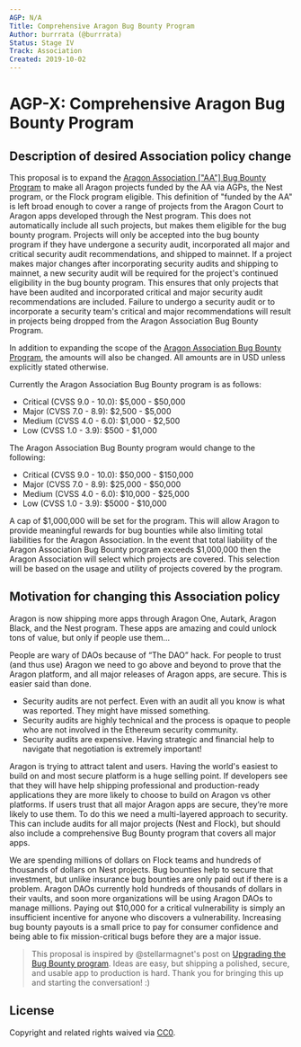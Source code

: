 ```yaml
---
AGP: N/A
Title: Comprehensive Aragon Bug Bounty Program
Author: burrrata (@burrrata)
Status: Stage IV
Track: Association
Created: 2019-10-02
---
```


# AGP-X: Comprehensive Aragon Bug Bounty Program

## Description of desired Association policy change

This proposal is to expand the [Aragon Association ["AA"] Bug Bounty Program](https://wiki.aragon.org/association/security/bug_bounty/) to make all Aragon projects funded by the AA via AGPs, the Nest program, or the Flock program eligible. This definition of "funded by the AA" is left broad enough to cover a range of projects from the Aragon Court to Aragon apps developed through the Nest program. This does not automatically include all such projects, but makes them eligible for the bug bounty program. Projects will only be accepted into the bug bounty program if they have undergone a security audit, incorporated all major and critical security audit recommendations, and shipped to mainnet. If a project makes major changes after incorporating security audits and shipping to mainnet, a new security audit will be required for the project's continued eligibility in the bug bounty program. This ensures that only projects that have been audited and incorporated critical and major security audit recommendations are included. Failure to undergo a security audit or to incorporate a security team's critical and major recommendations will result in projects being dropped from the Aragon Association Bug Bounty Program.

In addition to expanding the scope of the [Aragon Association Bug Bounty Program](https://wiki.aragon.org/association/security/bug_bounty/), the amounts will also be changed. All amounts are in USD unless explicitly stated otherwise.

Currently the Aragon Association Bug Bounty program is as follows:
- Critical (CVSS 9.0 - 10.0): $5,000 - $50,000
- Major (CVSS 7.0 - 8.9): $2,500 - $5,000
- Medium (CVSS 4.0 - 6.0): $1,000 - $2,500
- Low (CVSS 1.0 - 3.9): $500 - $1,000

The Aragon Association Bug Bounty program would change to the following:
- Critical (CVSS 9.0 - 10.0): $50,000 - $150,000
- Major (CVSS 7.0 - 8.9): $25,000 - $50,000
- Medium (CVSS 4.0 - 6.0): $10,000 - $25,000
- Low (CVSS 1.0 - 3.9): $5000 - $10,000

A cap of $1,000,000 will be set for the program. This will allow Aragon to provide meaningful rewards for bug bounties while also limiting total liabilities for the Aragon Association. In the event that total liability of the Aragon Association Bug Bounty program exceeds $1,000,000 then the Aragon Association will select which projects are covered. This selection will be based on the usage and utility of projects covered by the program.

## Motivation for changing this Association policy
Aragon is now shipping more apps through Aragon One, Autark, Aragon Black, and the Nest program. These apps are amazing and could unlock tons of value, but only if people use them…

People are wary of DAOs because of “The DAO” hack. For people to trust (and thus use) Aragon we need to go above and beyond to prove that the Aragon platform, and all major releases of Aragon apps, are secure. This is easier said than done.
- Security audits are not perfect. Even with an audit all you know is what was reported. They might have missed something.
- Security audits are highly technical and the process is opaque to people who are not involved in the Ethereum security community.
- Security audits are expensive. Having strategic and financial help to navigate that negotiation is extremely important!

Aragon is trying to attract talent and users. Having the world's easiest to build on and most secure platform is a huge selling point. If developers see that they will have help shipping professional and production-ready applications they are more likely to choose to build on Aragon vs other platforms. If users trust that all major Aragon apps are secure, they’re more likely to use them. To do this we need a multi-layered approach to security. This can include audits for all major projects (Nest and Flock), but should also include a comprehensive Bug Bounty program that covers all major apps.

We are spending millions of dollars on Flock teams and hundreds of thousands of dollars on Nest projects. Bug bounties help to secure that investment, but unlike insurance bug bounties are only paid out if there is a problem. Aragon DAOs currently hold hundreds of thousands of dollars in their vaults, and soon more organizations will be using Aragon DAOs to manage millions. Paying out $10,000 for a critical vulnerability is simply an insufficient incentive for anyone who discovers a vulnerability. Increasing bug bounty payouts is a small price to pay for consumer confidence and being able to fix mission-critical bugs before they are a major issue.

> This proposal is inspired by @stellarmagnet's post on [Upgrading the Bug Bounty program](https://forum.aragon.org/t/upgrading-the-bug-bounty-program-potential-agp/562). Ideas are easy, but shipping a polished, secure, and usable app to production is hard. Thank you for bringing this up and starting the conversation! :)

## License
Copyright and related rights waived via [CC0](https://creativecommons.org/publicdomain/zero/1.0/).

